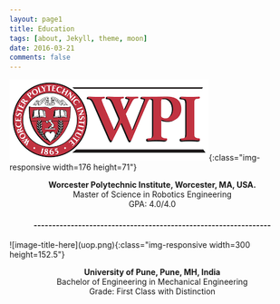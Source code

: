 ```yaml
---
layout: page1
title: Education
tags: [about, Jekyll, theme, moon]
date: 2016-03-21
comments: false
---
```

![image-title-here](WPI.png){:class="img-responsive width=176 height=71"}

<center> 



<p class="text-dark"><b> Worcester Polytechnic Institute, Worcester, MA, USA. </b>
<br/>
Master of Science in Robotics Engineering
<br/>
GPA: 4.0/4.0</p>
</center>

<center><h4>----------------------------------------------------------------</h4></center>
![image-title-here](uop.png){:class="img-responsive width=300 height=152.5"}
<center>
<p class="text-dark"><b> University of Pune, Pune, MH, India </b>
<br/>
Bachelor of Engineering in Mechanical Engineering
<br/>
Grade: First Class with Distinction</p>

</center>


      

